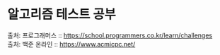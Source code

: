 # 알고리즘 테스트 공부


출처: 프로그래머스 :: https://school.programmers.co.kr/learn/challenges<br/>
출처: 백준 온라인 :: https://www.acmicpc.net/<br/>
